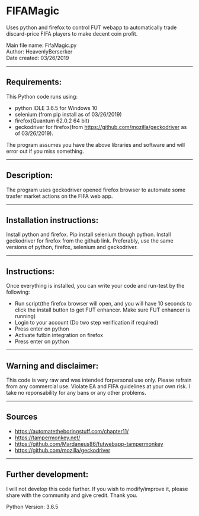 # FIFAMagic
Uses python and firefox to control FUT webapp to automatically trade discard-price FIFA players to make decent coin profit.

Main file name: FifaMagic.py  
Author: HeavenlyBerserker  
Date created: 03/26/2019  

-------------
Requirements:
-------------
This Python code runs using:
- python IDLE 3.6.5 for Windows 10  
- selenium (from pip install as of 03/26/2019)  
- firefox(Quantum 62.0.2 64 bit)  
- geckodriver for firefox(from https://github.com/mozilla/geckodriver as of 03/26/2019).  
    
The program assumes you have the above libraries and software and will error
out if you miss something.

------------
Description:
------------
The program uses geckodriver opened firefox browser to automate some trasfer
market actions on the FIFA web app.

--------------------------
Installation instructions:
--------------------------
Install python and firefox. Pip install selenium though python. Install
geckodriver for firefox from the github link. Preferably, use the same
versions of python, firefox, selenium and geckodriver.

-------------
Instructions:
-------------
Once everything is installed, you can write your code and run-test by the following:
- Run script(the firefox browser will open, and you will have 10 seconds to click the install button to get FUT enhancer. Make sure FUT enhancer is running)  
- Login to your account (Do two step verification if required)  
- Press enter on python  
- Activate futbin integration on firefox  
- Press enter on python  
    
-----------------------
Warning and disclaimer:
-----------------------
This code is very raw and was intended forpersonal use only. Please refrain
from any commercial use. Violate EA and FIFA guidelines at your own risk.
I take no reponsability for any bans or any other problems.

-------
Sources
-------
- https://automatetheboringstuff.com/chapter11/  
- https://tampermonkey.net/  
- https://github.com/Mardaneus86/futwebapp-tampermonkey  
- https://github.com/mozilla/geckodriver  

--------------------
Further development:
--------------------
I will not develop this code further. If you wish to modify/improve it, please
share with the community and give credit. Thank you.

Python Version: 3.6.5
